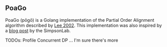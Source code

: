 ## PoaGo

PoaGo (pōgō) is a Golang implementation of the Partial Order Alignment algorithm described by [Lee 2002](http://bioinformatics.oxfordjournals.org/content/18/3/452.short). This implementation was also inspired by a [blog post](http://simpsonlab.github.io/2015/05/01/understanding-poa/) by the SimpsonLab. 

TODOs:
Profile
Concurrent DP
... I'm sure there's more
